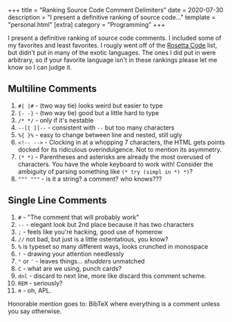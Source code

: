 +++
title = "Ranking Source Code Comment Delimiters"
date = 2020-07-30
description = "I present a definitive ranking of source code..."
template = "personal.html"
[extra]
category = "Programming"
+++

I present a definitive ranking of source code comments.  I included some of my
favorites and least favorites. I rougly went off of the
[Rosetta Code](https://www.rosettacode.org/wiki/Comments) list, but didn't put
in many of the exotic languages. The ones I did put in were arbitrary, so if
your favorite language isn't in these rankings please let me know so I can
judge it.

## Multiline Comments
1. `#| |#` - (two way tie) looks weird but easier to type
1. `{- -}` - (two way tie) good but a little hard to type
3. `/* */` - only if it's nestable
4. `--[[ ]]--` - consistent with `--` but too many characters
5. `%{ }%` - easy to change between line and nested, still ugly
6. `<!-- -->` - Clocking in at a whopping 7 characters, the HTML gets points
  docked for its ridiculous overindulgence. Not to mention its asymmetry.
7. `(* *)` - Parentheses and asterisks are already the most overused of
  characters. You have the whole keyboard to work with! Consider the ambiguity
  of parsing something like `(* try (simpl in *) *)`?
8. `""" """` - is it a string? a comment? who knows??? 

## Single Line Comments
1.  `#` - "The comment that will probably work"
2.  `--` - elegant look but 2nd place because it has two characters
3.  `;` - feels like you're hacking, good use of homerow
4.  `//` not bad, but just is a little ostentatious, you know?
5.  `%` is typeset so many different ways, looks crunched in monospace
6.  `!` - drawing your attention needlessly
7.  `"` or `'` - leaves things... _shudders_ unmatched
8.  `C` - what are we using, punch cards?
9.  `dnl` - discard to next line, more like discard this comment scheme.
10. `REM` - seriously?
11. `⍝` - oh, APL.

Honorable mention goes to: BibTeX where everything is a comment unless you say otherwise.

